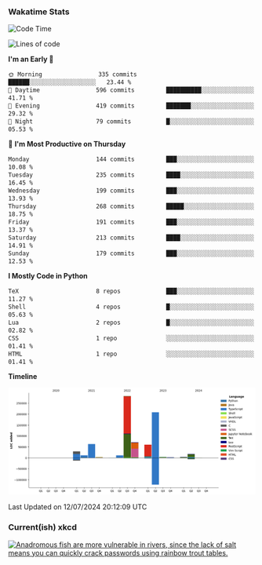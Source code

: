 ### Wakatime Stats
<!--START_SECTION:waka-->
![Code Time](http://img.shields.io/badge/Code%20Time-2%2C717%20hrs%205%20mins-blue)

![Lines of code](https://img.shields.io/badge/From%20Hello%20World%20I%27ve%20Written-766.4%20thousand%20lines%20of%20code-blue)

**I'm an Early 🐤** 

```text
🌞 Morning                335 commits         ██████░░░░░░░░░░░░░░░░░░░   23.44 % 
🌆 Daytime                596 commits         ██████████░░░░░░░░░░░░░░░   41.71 % 
🌃 Evening                419 commits         ███████░░░░░░░░░░░░░░░░░░   29.32 % 
🌙 Night                  79 commits          █░░░░░░░░░░░░░░░░░░░░░░░░   05.53 % 
```
📅 **I'm Most Productive on Thursday** 

```text
Monday                   144 commits         ███░░░░░░░░░░░░░░░░░░░░░░   10.08 % 
Tuesday                  235 commits         ████░░░░░░░░░░░░░░░░░░░░░   16.45 % 
Wednesday                199 commits         ███░░░░░░░░░░░░░░░░░░░░░░   13.93 % 
Thursday                 268 commits         █████░░░░░░░░░░░░░░░░░░░░   18.75 % 
Friday                   191 commits         ███░░░░░░░░░░░░░░░░░░░░░░   13.37 % 
Saturday                 213 commits         ████░░░░░░░░░░░░░░░░░░░░░   14.91 % 
Sunday                   179 commits         ███░░░░░░░░░░░░░░░░░░░░░░   12.53 % 
```


**I Mostly Code in Python** 

```text
TeX                      8 repos             ███░░░░░░░░░░░░░░░░░░░░░░   11.27 % 
Shell                    4 repos             █░░░░░░░░░░░░░░░░░░░░░░░░   05.63 % 
Lua                      2 repos             █░░░░░░░░░░░░░░░░░░░░░░░░   02.82 % 
CSS                      1 repo              ░░░░░░░░░░░░░░░░░░░░░░░░░   01.41 % 
HTML                     1 repo              ░░░░░░░░░░░░░░░░░░░░░░░░░   01.41 % 
```



**Timeline**

![Lines of Code chart](https://raw.githubusercontent.com/joshuajeschek/joshuajeschek/main/assets/bar_graph.png)


 Last Updated on 12/07/2024 20:12:09 UTC
<!--END_SECTION:waka-->

### Current(ish) xkcd
<a id="xkcd-a" title="Anadromous fish are more vulnerable in rivers, since the lack of salt means you can quickly crack passwords using rainbow trout tables." href="https://www.xkcd.com" target="_blank">
        <img align="center" id="xkcd-img" src="https://imgs.xkcd.com/comics/hatchery.png" alt="Anadromous fish are more vulnerable in rivers, since the lack of salt means you can quickly crack passwords using rainbow trout tables." height=300 />
</a>
